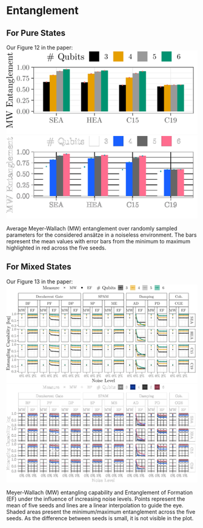 # Entanglement

## For Pure States
Our Figure 12 in the paper:
![Entanglement](figures/ent_mw_light.png#only-light)
![Entanglement](figures/ent_mw_dark.png#only-dark)

Average Meyer-Wallach (MW) entanglement over randomly sampled parameters for the considered ansätze in a noiseless environment. The bars represent the mean values with error bars from the minimum to maximum highlighted in red across the five seeds.


## For Mixed States
Our Figure 13 in the paper:
![Entanglement](figures/ent_light.png#only-light)
![Entanglement](figures/ent_dark.png#only-dark)

Meyer-Wallach (MW) entangling capability and Entanglement of Formation (EF) under the influence of increasing noise levels. Points represent the mean of five seeds and lines are a linear interpolation to guide the eye. Shaded areas present the minimum/maximum entanglement across the five seeds. As the difference between seeds is small, it is not visible in the plot.
